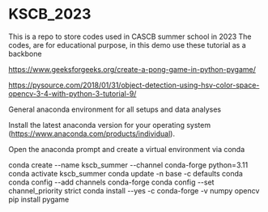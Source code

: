 # KSCB_2023
This is a repo to store codes used in CASCB summer school in 2023
The codes, are for educational purpose, in this demo use these tutorial as a backbone

https://www.geeksforgeeks.org/create-a-pong-game-in-python-pygame/

https://pysource.com/2018/01/31/object-detection-using-hsv-color-space-opencv-3-4-with-python-3-tutorial-9/ 

General anaconda environment for all setups and data analyses

Install the latest anaconda version for your operating system (https://www.anaconda.com/products/individual).

Open the anaconda prompt and create a virtual environment via conda

conda create --name kscb_summer --channel conda-forge python=3.11
conda activate kscb_summer
conda update -n base -c defaults conda
conda config --add channels conda-forge
conda config --set channel_priority strict
conda install --yes -c conda-forge -v numpy opencv
pip install pygame
